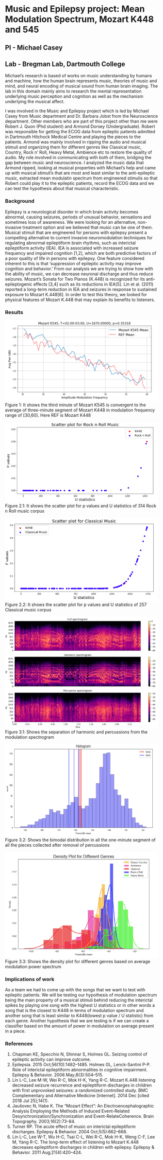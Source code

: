 # Music and Epilepsy project: Mean Modulation Spectrum, Mozart K448 and 545
## PI - Michael Casey
## Lab - Bregman Lab, Dartmouth College


Michael’s research is based of works on music understanding by humans and machine, how the human brain represents music, theories of music and mind, and neural encoding of musical sound from human brain imaging. The lab in this domain mainly aims to research the mental representation underlying music perception and cognition as well as the mechanism underlying the musical affect. 

I was involved in the Music and Epilepsy project which is led by Michael Casey from Music department and Dr. Barbara Jobst from the Neuroscience department. Other members who are part of this project other than me were Robert J. Quon (Phd student) and Armond Dorsey (Undergraduate). Robert was responsible for getting the ECOG data from epileptic patients admitted in Dartmouth Hitchock Medical Centre and playing the pieces to the patients. Armond was mainly involved in ripping the audio and musical stimuli and organizing them for different genres like Classical music, Country, Rock n’ Roll, Heavy Metal, Ambience etc to restore the quality of audio. My role involved in communicating with both of them, bridging the gap between music and neuroscience. I analyzed the music data that Armond ripped, looking at musical properties with Michael’s help and came up with musical stimuli’s that are most and least similar to the anti-epileptic music, extracted mean modulatin spectrum from engineered stimulis so that Robert could play it to the epileptic patients, record the ECOG data and we can test the hypothesis about that musical characteristic.

### Background
Epilepsy is a neurological disorder in which brain activity becomes abnormal, causing seizures, periods of unusual behavior, sensations and sometimes loss of awareness. We were looking for an alternative, non-invasive treatment option and we believed that music can be one of them.
Musical stimuli that are engineered for persons with epilepsy present a compelling alternative to current invasive neuromodulation techniques for regulating abnormal epileptiform brain rhythms, such as interictal epileptiform activity (IEA). IEA is associated with increased seizure frequency and impaired cognition [1,2], which are both predictive factors of a poor quality of life in persons with epilepsy.  One feature considered inherent to this is that ‘suppression of epileptic activity may improve cognition and behavior.’ From our analysis we are trying to show how with the ability of music, we can decrease neuronal discharge and thus reduce seizures. 
Mozart’s Sonata for Two Pianos (K.448) is recognized for its anti-epileptogenic effects [3,4] such as its reductions in IEA[5]. Lin et al. (2011) reported a long-term reduction in IEA and seizures in response to sustained exposure to Mozart K.448[6]. In order to test this theory, we looked for physical features of Mozart K.448 that may explain its benefits to listeners.

### Results 
![](Plots_Results/Figure1.png)
Figure 1: It shows the third minute of Mozart K545 is convergent to the average of three-minute segment of Mozart K448 in modulation frequency range of [30,60]. Here REF is Mozart K448



![](Plots_Results/Figure2.1.png)
Figure 2.1: It shows the scatter plot for p values and U statistics of 314 Rock n Roll music corpus



![](Plots_Results/Figure2.2.png)
Figure 2.2: It shows the scatter plot for p values and U statistics of
257 Classical music corpus



![](Plots_Results/Figure3.1.png)
Figure 3.1: Shows the separation of harmonic and percussions from the modulation spectrogram 



![](Plots_Results/Figure3.2.png)
Figure 3.2: Shows the bimodal distribution in all the one-minute segment of all the pieces collected after removal of percussions



![](Plots_Results/Figure3.3.png)
Figure 3.3: Shows the density plot for different genres based on average modulation power spectrum

### Implications of work 
As a team we had to come up with the songs that we want to test with epileptic patients. We will be testing our hypothesis of modulation spectrum being the main property of a musical stimuli behind reducing the interictal spikes by playing one song with the highest U statistics or in other words a song that is the closest to K448 in terms of modulation spectrum and another song that is least similar to K448(lowest p value / U statistic) from each genre. Another hypothesis that we are testing is if we can create a classifier based on the amount of power in modulation on average present in a piece. 

### References 
1.	Chapman KE, Specchio N, Shinnar S, Holmes GL. Seizing control of epileptic activity can improve outcome.
2.	Epilepsia. 2015 Oct;56(10):1482–1485. Holmes GL, Lenck-Santini P-P. Role of interictal epileptiform abnormalities in cognitive impairment. Epilepsy & Behavior. 2006 May;8(3):504–515.
3.	Lin L-C, Lee M-W, Wei R-C, Mok H-K, Yang R-C. Mozart K.448 listening decreased seizure recurrence and epileptiform discharges in children with first unprovoked seizures: a randomized controlled study. BMC Complementary and Alternative Medicine [Internet]. 2014 Dec [cited 2018 Jul 25];14(1).
4.	Jaušovec N, Habe K. The “Mozart Effect”: An Electroencephalographic Analysis Employing the Methods of Induced Event-Related Desynchronization/Synchronization and Event-RelateCoherence. Brain Topography. 2003;16(2):73–84.
5.	Turner RP. The acute effect of music on interictal epileptiform discharges. Epilepsy & Behavior. 2004 Oct;5(5):662–668.
6.	Lin L-C, Lee W-T, Wu H-C, Tsai C-L, Wei R-C, Mok H-K, Weng C-F, Lee M, Yang R-C. The long-term effect of listening to Mozart K.448 decreases epileptiform discharges in children with epilepsy. Epilepsy & Behavior. 2011 Aug;21(4):420–424.

